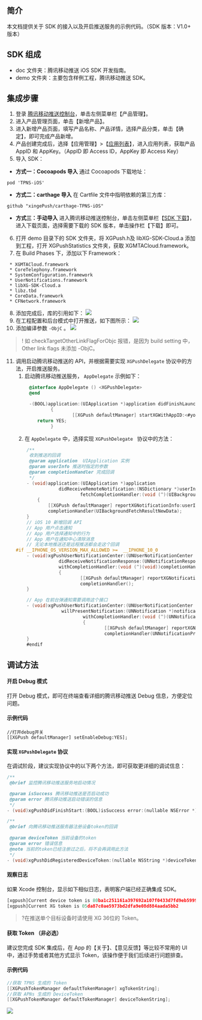 
## 简介
本文档提供关于 SDK 的接入以及开启推送服务的示例代码。（SDK 版本：V1.0+ 版本）



## SDK 组成
- doc 文件夹：腾讯移动推送 iOS SDK 开发指南。
- demo 文件夹：主要包含样例工程，腾讯移动推送 SDK。 



## 集成步骤
1. 登录 [腾讯移动推送控制台](https://console.cloud.tencent.com/tpns)，单击左侧菜单栏【产品管理】。
2. 进入产品管理页面，单击【新增产品】。
3. 进入新增产品页面，填写产品名称、产品详情，选择产品分类，单击【确定】，即可完成产品新增。
4. 产品创建完成后，选择【应用管理】>【[应用列表](https://console.cloud.tencent.com/tpns/applist)】，进入应用列表，获取产品 AppID 和 AppKey。（AppID 即 Access ID，AppKey 即 Access Key）
5. 导入 SDK：
 -  **方式一：Cocoapods 导入**
通过 Cocoapods 下载地址：
 ``` 
 pod 'TPNS-iOS' 
 ```
 - **方式二：carthage 导入**
 在 Cartfile 文件中指明依赖的第三方库：
 ```
 github "xingePush/carthage-TPNS-iOS"
 ```
 - **方式三：手动导入**
进入腾讯移动推送控制台，单击左侧菜单栏【[SDK 下载](https://console.cloud.tencent.com/tpns/sdkdownload)】，进入下载页面，选择需要下载的 SDK 版本，单击操作栏【下载】即可。
6. 打开 demo 目录下的 SDK 文件夹，将 XGPush.h及 libXG-SDK-Cloud.a 添加到工程，打开 XGPushStatistics 文件夹，获取 XGMTACloud.framework。
7. 在 Build Phases 下，添加以下 Framework：
```
 * XGMTACloud.framework
 * CoreTelephony.framework
 * SystemConfiguration.framework
 * UserNotifications.framework
 * libXG-SDK-Cloud.a 
 * libz.tbd
 * CoreData.framework
 * CFNetwork.framework
```
8. 添加完成后，库的引用如下：
![](https://main.qcloudimg.com/raw/e61961cd6db798d0f02d4b4c1a996fa0.png)
9. 在工程配置和后台模式中打开推送，如下图所示：
![](https://main.qcloudimg.com/raw/549acb8c1cf61c1d2f41de4762baf47b.png)
10. 添加编译参数 ```-ObjC``` 。
![](https://main.qcloudimg.com/raw/b0b74cec883f69fb0287fedc7bad4140.png)

>! 如 checkTargetOtherLinkFlagForObjc 报错，是因为 build setting 中，Other link flags 未添加 -ObjC。

11. 调用启动腾讯移动推送的 API，并根据需要实现 ```XGPushDelegate``` 协议中的方法，开启推送服务。
	1. 启动腾讯移动推送服务， ```AppDelegate``` 示例如下：
	```objective-c
		 @interface AppDelegate () <XGPushDelegate>
		 @end

		 -(BOOL)application:(UIApplication *)application didFinishLaunchingWithOptions:(NSDictionary *)launchOptions 
				 {
						 [[XGPush defaultManager] startXGWithAppID:<#your AppID#> appKey:<#your appKey#>  delegate:<#your delegate#>];
			return YES;
				 }
	 ```
	2. 在 ```AppDelegate``` 中，选择实现 ```XGPushDelegate ``` 协议中的方法：
	```objective-c
		/**
		 收到推送的回调
		 @param application  UIApplication 实例
		 @param userInfo 推送时指定的参数
		 @param completionHandler 完成回调
		 */
		- (void)application:(UIApplication *)application 
					didReceiveRemoteNotification:(NSDictionary *)userInfo 
							fetchCompletionHandler:(void (^)(UIBackgroundFetchResult))completionHandler 
			{
				[[XGPush defaultManager] reportXGNotificationInfo:userInfo];
				completionHandler(UIBackgroundFetchResultNewData);
		}
		// iOS 10 新增回调 API
		// App 用户点击通知
		// App 用户选择通知中的行为
		// App 用户在通知中心清除消息
		// 无论本地推送还是远程推送都会走这个回调
	#if __IPHONE_OS_VERSION_MAX_ALLOWED >= 	__IPHONE_10_0
		- (void)xgPushUserNotificationCenter:(UNUserNotificationCenter *)center 
					didReceiveNotificationResponse:(UNNotificationResponse *)response 
					withCompletionHandler:(void (^)(void))completionHandler 
					{
							[[XGPush defaultManager] reportXGNotificationResponse:response];
							completionHandler();
		}

		// App 在前台弹通知需要调用这个接口
		- (void)xgPushUserNotificationCenter:(UNUserNotificationCenter *)center
					 willPresentNotification:(UNNotification *)notification 
							 withCompletionHandler:(void (^)(UNNotificationPresentationOptions))completionHandler
							 {
									 [[XGPush defaultManager] reportXGNotificationInfo:notification.request.content.userInfo];
									 completionHandler(UNNotificationPresentationOptionBadge | UNNotificationPresentationOptionSound | UNNotificationPresentationOptionAlert);
		}
		#endif
	```




## 调试方法
#### 开启 Debug 模式
打开 Debug 模式，即可在终端查看详细的腾讯移动推送 Debug 信息，方便定位问题。

#### 示例代码
```
//打开debug开关
[[XGPush defaultManager] setEnableDebug:YES];
```



#### 实现 ```XGPushDelegate``` 协议

在调试阶段，建议实现协议中的以下两个方法，即可获取更详细的调试信息：

```objective-c
/**
 @brief 监控腾讯移动推送服务地启动情况

 @param isSuccess 腾讯移动推送是否启动成功
 @param error 腾讯移动推送启动错误的信息
 */
- (void)xgPushDidFinishStart:(BOOL)isSuccess error:(nullable NSError *)error;

/**
 @brief 向腾讯移动推送服务器注册设备token的回调
 
 @param deviceToken 当前设备的token
 @param error 错误信息
 @note 当前的token已经注册过之后，将不会再调用此方法
 */
- (void)xgPushDidRegisteredDeviceToken:(nullable NSString *)deviceToken error:(nullable NSError *)error;

```

#### 观察日志
如果 Xcode 控制台，显示如下相似日志，表明客户端已经正确集成 SDK。

```javascript
[xgpush]Current device token is 80ba1c251161a397692a107f0433d7fd9eb59991583a925030f1b913625a9dab
[xgpush]Current XG token is 05da87c0ae5973bd2dfa9e08d884aada5bb2
```
>?在推送单个目标设备时请使用 XG 36位的 Token。

#### 获取 Token （非必选）
建议您完成 SDK 集成后，在 App 的【关于】、【意见反馈】等比较不常用的 UI 中，通过手势或者其他方式显示 Token，该操作便于我们后续进行问题排查。

#### 示例代码
```objective-c
//获取 TPNS 生成的 Token
[[XGPushTokenManager defaultTokenManager] xgTokenString];
//获取 APNs 生成的 DeviceToken
[[XGPushTokenManager defaultTokenManager] deviceTokenString];
```

![](https://main.qcloudimg.com/raw/7afeffeac5828bb42563765e10730179.png)


